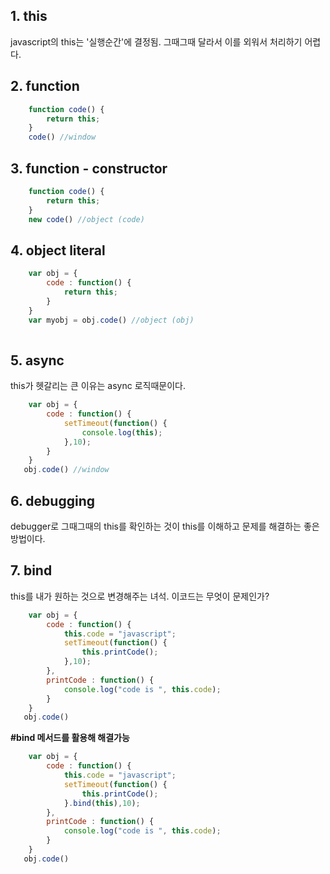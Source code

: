 ## 1. this

javascript의 this는 '실행순간'에 결정됨.
그때그때 달라서 이를 외워서 처리하기 어렵다.


## 2. function 

```javascript
    function code() {
    	return this;
    }
    code() //window
```

## 3. function - constructor

```javascript
    function code() {
    	return this;
    }
    new code() //object (code)
```


## 4. object literal 

```javascript
    var obj = {
    	code : function() {
        	return this;
        }
    }
    var myobj = obj.code() //object (obj)
    
```


## 5. async 
this가 헷갈리는 큰 이유는 async 로직때문이다.

```javascript
    var obj = {
    	code : function() {
        	setTimeout(function() {
            	console.log(this);
            },10);
        }
    }
   obj.code() //window
```


## 6. debugging

debugger로 그때그때의 this를 확인하는 것이 this를 이해하고 문제를 해결하는 좋은 방법이다.


## 7. bind

this를 내가 원하는 것으로 변경해주는 녀석.
이코드는 무엇이 문제인가?

```javascript
    var obj = {
    	code : function() {
            this.code = "javascript";
        	setTimeout(function() {
            	this.printCode();
            },10);
        },
        printCode : function() {
            console.log("code is ", this.code);
        }
    }
   obj.code()
```

**#bind 메서드를 활용해 해결가능**

```javascript
    var obj = {
    	code : function() {
            this.code = "javascript";
        	setTimeout(function() {
            	this.printCode();
            }.bind(this),10);
        },
        printCode : function() {
            console.log("code is ", this.code);
        }
    }
   obj.code()
```

